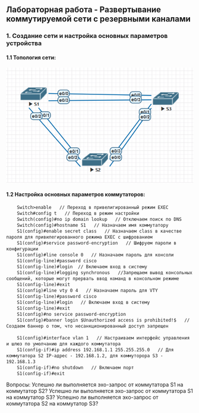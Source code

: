 ## Лабораторная работа - Развертывание коммутируемой сети с резервными каналами

### 1. Создание сети и настройка основных параметров устройства

#### 1.1 Топология сети:

![alt-текст](https://github.com/Galo9/HW_Network_engineer/blob/main/HW-2/HW2_topology.PNG)

#### 1.2 Настройка основных параметров коммутаторов:

```
    Switch>enable   // Переход в привелигированный режим EXEC
    Switch#config t   // Переход в режим настройки
    Switch(config)#no ip domain lookup   // Отключаем поиск по DNS
    Switch(config)#hostname S1   // Назначаем имя коммутатору
    S1(config)#enable secret class   // Назначаем class в качестве пароля для привилегированного режима EXEC с шифрованием
    S1(config)#service password-encryption   // Шифруем пароли в конфигурации
    S1(config)#line console 0   // Назначаем пароль для консоли
    S1(config-line)#password cisco
    S1(config-line)#login  // Включаем вход в систему
    S1(config-line)#logging synchronous   //Запрещаем вывод консольных сообщений, которые могут прервать ввод команд в консольном режиме
    S1(config-line)#exit
    S1(config)#line vty 0 4   // Назначаем пароль для VTY
    S1(config-line)#password cisco
    S1(config-line)#login   // Включаем вход в систему
    S1(config-line)#exit
    S1(config)#no service password-encryption
    S1(config)#banner login $Unauthorized access is prohibited!$   // Создаем баннер о том, что несанкционированный доступ запрещен
    
    S1(config)#interface vlan 1   // Настраиваем интерфейс управления и шлюз по умолчанию для каждого коммутатора
    S1(config-if)#ip address 192.168.1.1 255.255.255.0   // Для коммутатора S2 IP-адрес - 192.168.1.2, для коммуторора S3 - 192.168.1.3
    S1(config-if)#no shutdown   // Включаем порт
    S1(config-if)#exit
```
Вопросы:
Успешно ли выполняется эхо-запрос от коммутатора S1 на коммутатор S2?
Успешно ли выполняется эхо-запрос от коммутатора S1 на коммутатор S3?
Успешно ли выполняется эхо-запрос от коммутатора S2 на коммутатор S3?



```